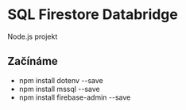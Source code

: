 # SQL Firestore Databridge 

Node.js projekt

## Začínáme

- npm install dotenv --save
- npm install mssql --save
- npm install firebase-admin --save 